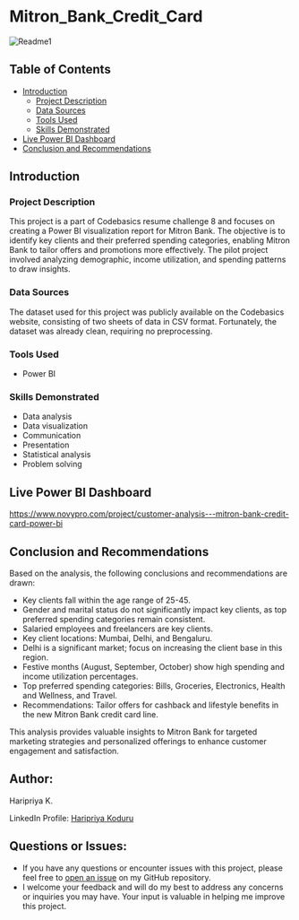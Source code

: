 # Mitron_Bank_Credit_Card
![Readme1](https://github.com/haripriyakoduru/Mitron_Bank_Credit_Card/assets/131605099/5f01f66c-36c9-4a3d-8750-18ae73914a2c)

## Table of Contents
- [Introduction](#introduction)
   - [Project Description](#project-description)
   - [Data Sources](#data-sources)
   - [Tools Used](#tools-used)
   - [Skills Demonstrated](#skills-demonstrated)
- [Live Power BI Dashboard](#live-power-bi-dashboard)
- [Conclusion and Recommendations](#conclusion-and-recommendations)

## Introduction

### Project Description
This project is a part of Codebasics resume challenge 8 and focuses on creating a Power BI visualization report for Mitron Bank. The objective is to identify key clients and their preferred spending categories, enabling Mitron Bank to tailor offers and promotions more effectively. The pilot project involved analyzing demographic, income utilization, and spending patterns to draw insights.

### Data Sources
The dataset used for this project was publicly available on the Codebasics website, consisting of two sheets of data in CSV format. Fortunately, the dataset was already clean, requiring no preprocessing.

### Tools Used
- Power BI

### Skills Demonstrated
- Data analysis
- Data visualization
- Communication
- Presentation
- Statistical analysis
- Problem solving

## Live Power BI Dashboard

https://www.novypro.com/project/customer-analysis---mitron-bank-credit-card-power-bi

## Conclusion and Recommendations

Based on the analysis, the following conclusions and recommendations are drawn:

- Key clients fall within the age range of 25-45.
- Gender and marital status do not significantly impact key clients, as top preferred spending categories remain consistent.
- Salaried employees and freelancers are key clients.
- Key client locations: Mumbai, Delhi, and Bengaluru.
- Delhi is a significant market; focus on increasing the client base in this region.
- Festive months (August, September, October) show high spending and income utilization percentages.
- Top preferred spending categories: Bills, Groceries, Electronics, Health and Wellness, and Travel.
- Recommendations: Tailor offers for cashback and lifestyle benefits in the new Mitron Bank credit card line.

This analysis provides valuable insights to Mitron Bank for targeted marketing strategies and personalized offerings to enhance customer engagement and satisfaction.


## Author:
Haripriya K.

LinkedIn Profile: [Haripriya Koduru](https://www.linkedin.com/in/haripriyakoduru/)

## Questions or Issues:
- If you have any questions or encounter issues with this project, please feel free to [open an issue](https://github.com/haripriyakoduru/Platos_Pizza/issues) on my GitHub repository.
- I welcome your feedback and will do my best to address any concerns or inquiries you may have. Your input is valuable in helping me improve this project.
